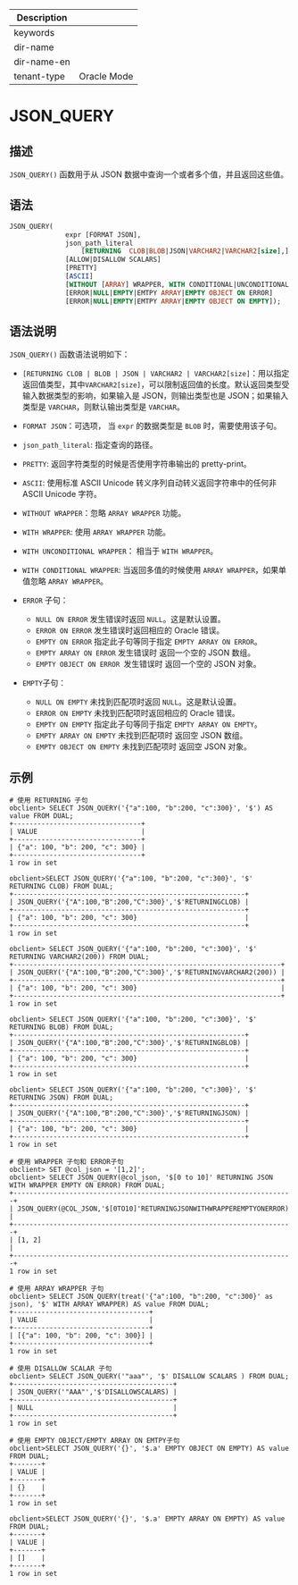 | Description   |                 |
|---------------|-----------------|
| keywords      |                 |
| dir-name      |                 |
| dir-name-en   |                 |
| tenant-type   | Oracle Mode     |

# JSON_QUERY

## 描述

`JSON_QUERY()` 函数用于从 JSON 数据中查询一个或者多个值，并且返回这些值。

## 语法

```sql
JSON_QUERY(
              expr [FORMAT JSON],
              json_path_literal
                  [RETURNING  CLOB|BLOB|JSON|VARCHAR2|VARCHAR2[size],]
              [ALLOW|DISALLOW SCALARS]
              [PRETTY]
              [ASCII]
              [WITHOUT [ARRAY] WRAPPER, WITH CONDITIONAL|UNCONDITIONAL [ARRAY] WRAPPER]
              [ERROR|NULL|EMPTY|EMTPY ARRAY|EMPTY OBJECT ON ERROR]
              [ERROR|NULL|EMPTY|EMTPY ARRAY|EMPTY OBJECT ON EMPTY]);
```

## 语法说明

`JSON_QUERY()` 函数语法说明如下：

- `[RETURNING CLOB | BLOB | JSON | VARCHAR2 | VARCHAR2[size]`：用以指定返回值类型，其中`VARCHAR2[size]`，可以限制返回值的长度。默认返回类型受输入数据类型的影响，如果输入是 JSON，则输出类型也是 JSON；如果输入类型是 `VARCHAR`，则默认输出类型是 `VARCHAR`。
- `FORMAT JSON`：可选项， 当 `expr` 的数据类型是 `BLOB` 时，需要使用该子句。
- `json_path_literal`: 指定查询的路径。
- `PRETTY`: 返回字符类型的时候是否使用字符串输出的 pretty-print。
- `ASCII`: 使用标准 ASCII Unicode 转义序列自动转义返回字符串中的任何非 ASCII Unicode 字符。
- `WITHOUT WRAPPER`：忽略 `ARRAY WRAPPER` 功能。
- `WITH WRAPPER`: 使用 `ARRAY WRAPPER` 功能。
- `WITH UNCONDITIONAL WRAPPER`： 相当于 `WITH WRAPPER`。
- `WITH CONDITIONAL WRAPPER`: 当返回多值的时候使用 `ARRAY WRAPPER`，如果单值忽略 `ARRAY WRAPPER`。
- `ERROR` 子句：
   - `NULL ON ERROR` 发生错误时返回 `NULL`。这是默认设置。
   - `ERROR ON ERROR` 发生错误时返回相应的 Oracle 错误。
   - `EMPTY ON ERROR` 指定此子句等同于指定 `EMPTY ARRAY ON ERROR`。
   - `EMPTY ARRAY ON ERROR` 发生错误时 返回一个空的 JSON 数组。
   - `EMPTY OBJECT ON ERROR `发生错误时 返回一个空的 JSON 对象。

- `EMPTY`子句：
   - `NULL ON EMPTY` 未找到匹配项时返回 `NULL`。这是默认设置。
   - `ERROR ON EMPTY` 未找到匹配项时返回相应的 Oracle 错误。
   - `EMPTY ON EMPTY` 指定此子句等同于指定 `EMPTY ARRAY ON EMPTY`。
   - `EMPTY ARRAY ON EMPTY` 未找到匹配项时 返回空 JSON 数组。
   - `EMPTY OBJECT ON EMPTY` 未找到匹配项时 返回空 JSON 对象。

## 示例

```shell
# 使用 RETURNING 子句
obclient> SELECT JSON_QUERY('{"a":100, "b":200, "c":300}', '$') AS value FROM DUAL;
+--------------------------------+
| VALUE                          |
+--------------------------------+
| {"a": 100, "b": 200, "c": 300} |
+--------------------------------+
1 row in set

obclient>SELECT JSON_QUERY('{"a":100, "b":200, "c":300}', '$' RETURNING CLOB) FROM DUAL;
+----------------------------------------------------------+
| JSON_QUERY('{"A":100,"B":200,"C":300}','$'RETURNINGCLOB) |
+----------------------------------------------------------+
| {"a": 100, "b": 200, "c": 300}                           |
+----------------------------------------------------------+
1 row in set

obclient> SELECT JSON_QUERY('{"a":100, "b":200, "c":300}', '$' RETURNING VARCHAR2(200)) FROM DUAL;
+-------------------------------------------------------------------+
| JSON_QUERY('{"A":100,"B":200,"C":300}','$'RETURNINGVARCHAR2(200)) |
+-------------------------------------------------------------------+
| {"a": 100, "b": 200, "c": 300}                                    |
+-------------------------------------------------------------------+
1 row in set

obclient> SELECT JSON_QUERY('{"a":100, "b":200, "c":300}', '$' RETURNING BLOB) FROM DUAL;
+----------------------------------------------------------+
| JSON_QUERY('{"A":100,"B":200,"C":300}','$'RETURNINGBLOB) |
+----------------------------------------------------------+
| {"a": 100, "b": 200, "c": 300}                           |
+----------------------------------------------------------+
1 row in set

obclient> SELECT JSON_QUERY('{"a":100, "b":200, "c":300}', '$' RETURNING JSON) FROM DUAL;
+----------------------------------------------------------+
| JSON_QUERY('{"A":100,"B":200,"C":300}','$'RETURNINGJSON) |
+----------------------------------------------------------+
| {"a": 100, "b": 200, "c": 300}                           |
+----------------------------------------------------------+
1 row in set

# 使用 WRAPPER 子句和 ERROR子句
obclient> SET @col_json = '[1,2]';
obclient> SELECT JSON_QUERY(@col_json, '$[0 to 10]' RETURNING JSON WITH WRAPPER EMPTY ON ERROR) FROM DUAL;
+----------------------------------------------------------------------+
| JSON_QUERY(@COL_JSON,'$[0TO10]'RETURNINGJSONWITHWRAPPEREMPTYONERROR) |
+----------------------------------------------------------------------+
| [1, 2]                                                               |
+----------------------------------------------------------------------+
1 row in set

# 使用 ARRAY WRAPPER 子句
obclient> SELECT JSON_QUERY(treat('{"a":100, "b":200, "c":300}' as json), '$' WITH ARRAY WRAPPER) AS value FROM DUAL;
+----------------------------------+
| VALUE                            |
+----------------------------------+
| [{"a": 100, "b": 200, "c": 300}] |
+----------------------------------+
1 row in set

# 使用 DISALLOW SCALAR 子句
obclient> SELECT JSON_QUERY('"aaa"', '$' DISALLOW SCALARS ) FROM DUAL;
+----------------------------------------+
| JSON_QUERY('"AAA"','$'DISALLOWSCALARS) |
+----------------------------------------+
| NULL                                   |
+----------------------------------------+
1 row in set

# 使用 EMPTY OBJECT/EMPTY ARRAY ON EMTPY子句
obclient>SELECT JSON_QUERY('{}', '$.a' EMPTY OBJECT ON EMPTY) AS value FROM DUAL;
+-------+
| VALUE |
+-------+
| {}    |
+-------+
1 row in set

obclient>SELECT JSON_QUERY('{}', '$.a' EMPTY ARRAY ON EMPTY) AS value FROM DUAL;
+-------+
| VALUE |
+-------+
| []    |
+-------+
1 row in set
```
